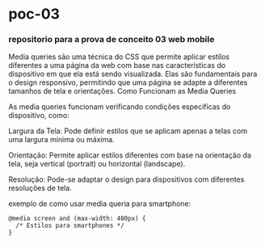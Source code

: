 # poc-03
### repositorio para a prova de conceito 03 web mobile 

Media queries são uma técnica do CSS que permite aplicar estilos diferentes a uma página da web com base nas características do dispositivo em que ela está sendo visualizada. Elas são fundamentais para o design responsivo, permitindo que uma página se adapte a diferentes tamanhos de tela e orientações.
Como Funcionam as Media Queries

As media queries funcionam verificando condições específicas do dispositivo, como: 

Largura da Tela: Pode definir estilos que se aplicam apenas a telas com uma largura mínima ou máxima. 

Orientação: Permite aplicar estilos diferentes com base na orientação da tela, seja vertical (portrait) ou horizontal (landscape). 

Resolução: Pode-se adaptar o design para dispositivos com diferentes resoluções de tela.

exemplo de como usar media queria para smartphone: 

```
@media screen and (max-width: 480px) {
  /* Estilos para smartphones */
}
```
